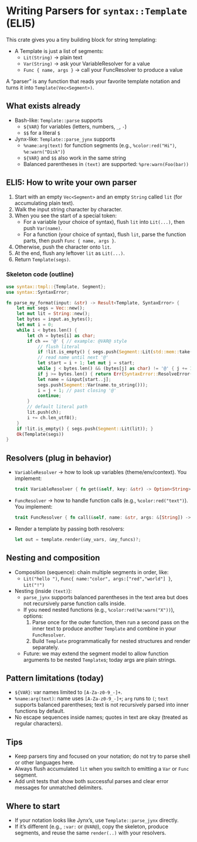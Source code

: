 # Writing Parsers for `syntax::Template` (ELI5)

This crate gives you a tiny building block for string templating:
- A Template is just a list of segments:
  - `Lit(String)` → plain text
  - `Var(String)` → ask your VariableResolver for a value
  - `Func { name, args }` → call your FuncResolver to produce a value

A “parser” is any function that reads your favorite template notation and turns it into `Template(Vec<Segment>)`.

## What exists already
- Bash-like: `Template::parse` supports
  - `${VAR}` for variables (letters, numbers, `_`, `-`)
  - `$$` for a literal `$`
- Jynx-like: `Template::parse_jynx` supports
  - `%name:arg(text)` for function segments (e.g., `%color:red("Hi")`, `%e:warn("Disk")`)
  - `${VAR}` and `$$` also work in the same string
  - Balanced parentheses in `(text)` are supported: `%pre:warn(Foo(bar))`

## ELI5: How to write your own parser
1) Start with an empty `Vec<Segment>` and an empty `String` called `lit` (for accumulating plain text).
2) Walk the input string character by character.
3) When you see the start of a special token:
   - For a variable (your choice of syntax), flush `lit` into `Lit(...)`, then push `Var(name)`.
   - For a function (your choice of syntax), flush `lit`, parse the function parts, then push `Func { name, args }`.
4) Otherwise, push the character onto `lit`.
5) At the end, flush any leftover `lit` as `Lit(...)`.
6) Return `Template(segs)`.

### Skeleton code (outline)
```rust
use syntax::tmpl::{Template, Segment};
use syntax::SyntaxError;

fn parse_my_format(input: &str) -> Result<Template, SyntaxError> {
    let mut segs = Vec::new();
    let mut lit = String::new();
    let bytes = input.as_bytes();
    let mut i = 0;
    while i < bytes.len() {
        let ch = bytes[i] as char;
        if ch == '@' { // example: @VAR@ style
            // flush literal
            if !lit.is_empty() { segs.push(Segment::Lit(std::mem::take(&mut lit))); }
            // read name until next '@'
            let start = i + 1; let mut j = start;
            while j < bytes.len() && (bytes[j] as char) != '@' { j += 1; }
            if j >= bytes.len() { return Err(SyntaxError::ResolveError("Unclosed @VAR@".into())); }
            let name = &input[start..j];
            segs.push(Segment::Var(name.to_string()));
            i = j + 1; // past closing '@'
            continue;
        }
        // default literal path
        lit.push(ch);
        i += ch.len_utf8();
    }
    if !lit.is_empty() { segs.push(Segment::Lit(lit)); }
    Ok(Template(segs))
}
```

## Resolvers (plug in behavior)
- `VariableResolver` → how to look up variables (theme/env/context). You implement:
  ```rust
  trait VariableResolver { fn get(&self, key: &str) -> Option<String>; }
  ```
- `FuncResolver` → how to handle function calls (e.g., `%color:red("text")`). You implement:
  ```rust
  trait FuncResolver { fn call(&self, name: &str, args: &[String]) -> Result<String, SyntaxError>; }
  ```
- Render a template by passing both resolvers:
  ```rust
  let out = template.render(&my_vars, &my_funcs)?;
  ```

## Nesting and composition
- Composition (sequence): chain multiple segments in order, like:
  - `Lit("hello ")`, `Func{ name:"color", args:["red","world"] }`, `Lit("!")`
- Nesting (inside `(text)`):
  - `parse_jynx` supports balanced parentheses in the text area but does not recursively parse function calls inside.
  - If you need nested functions (e.g., `%color:red(%e:warn("X"))`), options:
    1) Parse once for the outer function, then run a second pass on the inner text to produce another `Template` and combine in your `FuncResolver`.
    2) Build `Template` programmatically for nested structures and render separately.
  - Future: we may extend the segment model to allow function arguments to be nested `Template`s; today args are plain strings.

## Pattern limitations (today)
- `${VAR}`: var names limited to `[A-Za-z0-9_-]+`.
- `%name:arg(text)`: name uses `[A-Za-z0-9_-]+`; `arg` runs to `(`; `text` supports balanced parentheses; text is not recursively parsed into inner functions by default.
- No escape sequences inside names; quotes in text are okay (treated as regular characters).

## Tips
- Keep parsers tiny and focused on your notation; do not try to parse shell or other languages here.
- Always flush accumulated `lit` when you switch to emitting a `Var` or `Func` segment.
- Add unit tests that show both successful parses and clear error messages for unmatched delimiters.

## Where to start
- If your notation looks like Jynx’s, use `Template::parse_jynx` directly.
- If it’s different (e.g., `:var:` or `@VAR@`), copy the skeleton, produce segments, and reuse the same `render(..)` with your resolvers.
